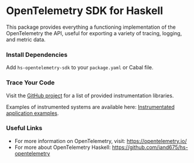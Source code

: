 # OpenTelemetry SDK for Haskell

This package provides everything a functioning implementation of
the OpenTelemetry the API, useful for exporting a variety of
tracing, logging, and metric data.

### Install Dependencies

Add `hs-opentelemetry-sdk` to your `package.yaml` or Cabal file.

### Trace Your Code

Visit the [GitHub project](https://github.com/iand675/hs-opentelemetry#readme) for a list of provided instrumentation libraries.

Examples of instrumented systems are available here: [Instrumentated application examples](https://github.com/iand675/hs-opentelemetry/blob/main/examples/README.md).

### Useful Links
- For more information on OpenTelemetry, visit: <https://opentelemetry.io/>
- For more about OpenTelemetry Haskell: <https://github.com/iand675/hs-opentelemetry>
